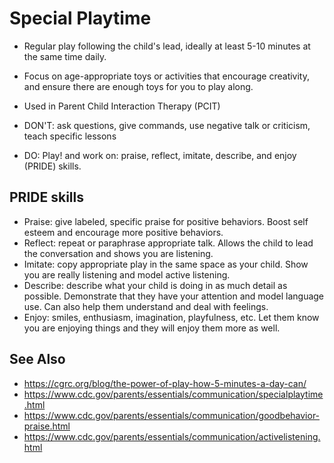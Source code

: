 # Special Playtime

* Regular play following the child's lead, ideally at least 5-10 minutes at the same time daily.
* Focus on age-appropriate toys or activities that encourage creativity, and ensure there are enough toys for you to play along.
* Used in Parent Child Interaction Therapy (PCIT)

* DON'T: ask questions, give commands, use negative talk or criticism, teach specific lessons
* DO: Play! and work on: praise, reflect, imitate, describe, and enjoy (PRIDE) skills.

## PRIDE skills

* Praise: give labeled, specific praise for positive behaviors. Boost self esteem and encourage more positive behaviors.
* Reflect: repeat or paraphrase appropriate talk. Allows the child to lead the conversation and shows you are listening.
* Imitate: copy appropriate play in the same space as your child. Show you are really listening and model active listening.
* Describe: describe what your child is doing in as much detail as possible. Demonstrate that they have your attention and model language use. Can also help them understand and deal with feelings.
* Enjoy: smiles, enthusiasm, imagination, playfulness, etc. Let them know you are enjoying things and they will enjoy them more as well.

## See Also

* https://cgrc.org/blog/the-power-of-play-how-5-minutes-a-day-can/
* https://www.cdc.gov/parents/essentials/communication/specialplaytime.html
* https://www.cdc.gov/parents/essentials/communication/goodbehavior-praise.html
* https://www.cdc.gov/parents/essentials/communication/activelistening.html
